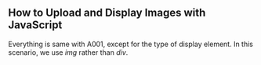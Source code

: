 ## How to Upload and Display Images with JavaScript

Everything is same with A001, except for the type of display element.
In this scenario, we use _img_ rather than _div_.

